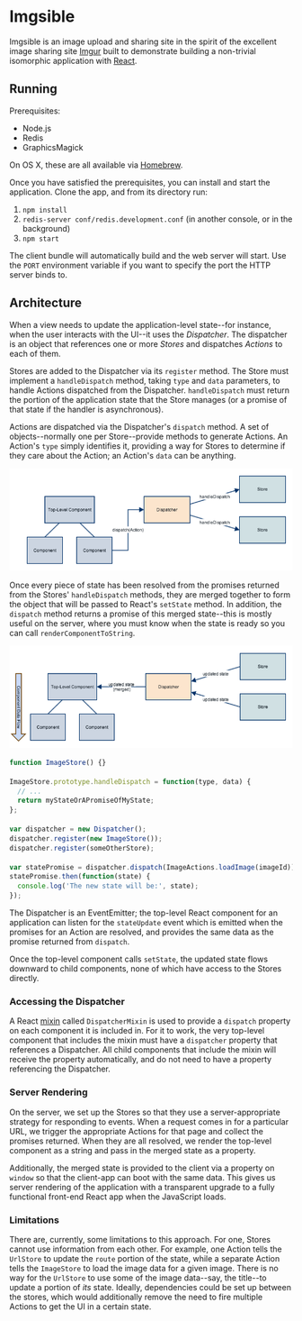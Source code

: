 Imgsible
========

Imgsible is an image upload and sharing site in the spirit of the excellent image sharing site [Imgur](http://imgur.com) built to demonstrate building a non-trivial isomorphic application with [React](http://facebook.github.io/react/).

Running
-------

Prerequisites:

* Node.js
* Redis
* GraphicsMagick

On OS X, these are all available via [Homebrew](http://brew.sh/).

Once you have satisfied the prerequisites, you can install and start the application. Clone the app, and from its directory run:

1. `npm install`
2. `redis-server conf/redis.development.conf` (in another console, or in the background)
3. `npm start`

The client bundle will automatically build and the web server will start. Use the `PORT` environment variable if you want to specify the port the HTTP server binds to.

Architecture
------------

When a view needs to update the application-level state--for instance, when the user interacts with the UI--it uses the *Dispatcher*. The dispatcher is an object that references one or more *Stores* and dispatches *Actions* to each of them.

Stores are added to the Dispatcher via its `register` method. The Store must implement a `handleDispatch` method, taking `type` and `data` parameters, to handle Actions dispatched from the Dispatcher. `handleDispatch` must return the portion of the application state that the Store manages (or a promise of that state if the handler is asynchronous).

Actions are dispatched via the Dispatcher's `dispatch` method. A set of objects--normally one per Store--provide methods to generate Actions. An Action's `type` simply identifies it, providing a way for Stores to determine if they care about the Action; an Action's `data` can be anything.

![Dispatch Phase 1](docs/dispatch1.png)

Once every piece of state has been resolved from the promises returned from the Stores' `handleDispatch` methods, they are merged together to form the object that will be passed to React's `setState` method. In addition, the `dispatch` method returns a promise of this merged state--this is mostly useful on the server, where you must know when the state is ready so you can call `renderComponentToString`.

![Dispatch Phase 2](docs/dispatch2.png)

```javascript
function ImageStore() {}

ImageStore.prototype.handleDispatch = function(type, data) {
  // ...
  return myStateOrAPromiseOfMyState;
};

var dispatcher = new Dispatcher();
dispatcher.register(new ImageStore());
dispatcher.register(someOtherStore);

var statePromise = dispatcher.dispatch(ImageActions.loadImage(imageId));
statePromise.then(function(state) {
  console.log('The new state will be:', state);
});
```

The Dispatcher is an EventEmitter; the top-level React component for an application can listen for the `stateUpdate` event which is emitted when the promises for an Action are resolved, and provides the same data as the promise returned from `dispatch`.

Once the top-level component calls `setState`, the updated state flows downward to child components, none of which have access to the Stores directly.

### Accessing the Dispatcher

A React [mixin](http://facebook.github.io/react/docs/reusable-components.html#mixins) called `DispatcherMixin` is used to provide a `dispatch` property on each component it is included in. For it to work, the very top-level component that includes the mixin must have a `dispatcher` property that references a Dispatcher. All child components that include the mixin will receive the property automatically, and do not need to have a property referencing the Dispatcher.

### Server Rendering

On the server, we set up the Stores so that they use a server-appropriate strategy for responding to events. When a request comes in for a particular URL, we trigger the appropriate Actions for that page and collect the promises returned. When they are all resolved, we render the top-level component as a string and pass in the merged state as a property.

Additionally, the merged state is provided to the client via a property on `window` so that the client-app can boot with the same data. This gives us server rendering of the application with a transparent upgrade to a fully functional front-end React app when the JavaScript loads.

### Limitations

There are, currently, some limitations to this approach. For one, Stores cannot use information from each other. For example, one Action tells the `UrlStore` to update the `route` portion of the state, while a separate Action tells the `ImageStore` to load the image data for a given image. There is no way for the `UrlStore` to use some of the image data--say, the title--to update a portion of *its* state. Ideally, dependencies could be set up between the stores, which would additionally remove the need to fire multiple Actions to get the UI in a certain state.
